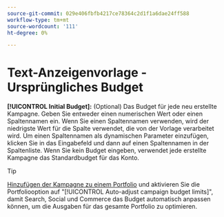 ```yaml
---
source-git-commit: 029e406fbfb4217ce78364c2d1f1a6dae24ff588
workflow-type: tm+mt
source-wordcount: '111'
ht-degree: 0%

---
```

# Text-Anzeigenvorlage - Ursprüngliches Budget

**[!UICONTROL Initial Budget]:** (Optional) Das Budget für jede neu erstellte Kampagne. Geben Sie entweder einen numerischen Wert oder einen Spaltennamen ein. Wenn Sie einen Spaltennamen verwenden, wird der niedrigste Wert für die Spalte verwendet, die von der Vorlage verarbeitet wird. Um einen Spaltennamen als dynamischen Parameter einzufügen, klicken Sie in das Eingabefeld und dann auf einen Spaltennamen in der Spaltenliste. Wenn Sie kein Budget eingeben, verwendet jede erstellte Kampagne das Standardbudget für das Konto.

>[!TIP]
>
>[Hinzufügen der Kampagne zu einem Portfolio](/help/search-social-commerce/campaign-management/campaign-assign-to-portfolio.md) und aktivieren Sie die Portfoliooption auf &quot;[!UICONTROL Auto-adjust campaign budget limits]&quot;, damit Search, Social und Commerce das Budget automatisch anpassen können, um die Ausgaben für das gesamte Portfolio zu optimieren.
